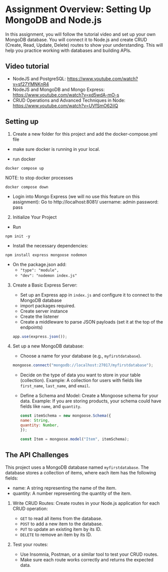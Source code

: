 # Assignment Overview: Setting Up MongoDB and Node.js

In this assignment, you will follow the tutorial video and set up your own MongoDB database. You will connect it to Node.js and create CRUD (Create, Read, Update, Delete) routes to show your understanding. This will help you practice working with databases and building APIs.

## Video tutorial

- NodeJS and PostgreSQL: https://www.youtube.com/watch?v=sf27YMNKnR4
- NodeJS and MongoDB and Mongo Express: https://www.youtube.com/watch?v=xd5wdA-mO-s
- CRUD Operations and Advanced Techniques in Node: https://www.youtube.com/watch?v=UVfSmO62iIQ

## Setting up

1. Create a new folder for this project and add the docker-compose.yml file

- make sure docker is running in your local.

- run docker

```
docker compose up
```

NOTE: to stop docker processes

```
docker compose down
```

- Login into Mongo Express (we will no use this feature on this assignment):
  Go to http://localhost:8081/
  username: admin
  password: pass

2. Initialize Your Project

- Run

```
npm init -y
```

- Install the necessary dependencies:

```
npm install express mongoose nodemon
```

- On the package.json add:
  - `"type": "module",`
  - `"dev": "nodemon index.js"`

3. Create a Basic Express Server:

   - Set up an Express app in `index.js` and configure it to connect to the MongoDB database
   - import packages required.
   - Create server instance
   - Create the listener
   - Create a middleware to parse JSON payloads (set it at the top of the endpoints)

   ```JavaScript
   app.use(express.json());
   ```

4. Set up a new MongoDB database:

   - Choose a name for your database (e.g., `myfirstdatabase`).

   ```Javascript
   mongoose.connect("mongodb://localhost:27017/myfirstdatabase");
   ```

   - Decide on the type of data you want to store in your table (collection).
     Example: A collection for users with fields like `first_name`, `last_name`, and `email`.
   - Define a Schema and Model: Create a Mongoose schema for your data. Example: If you are storing products, your schema could have fields like `name`, and `quantity`.

     ```Javascript
     const itemSchema = new mongoose.Schema({
     name: String,
     quantity: Number,
     });

     const Item = mongoose.model("Item", itemSchema);
     ```

## The API Challenges

This project uses a MongoDB database named `myfirstdatabase`. The database stores a collection of items, where each item has the following fields:

- name: A string representing the name of the item.
- quantity: A number representing the quantity of the item.

1. Write CRUD Routes: Create routes in your Node.js application for each CRUD operation:

   - `GET` to read all items from the database.
   - `POST` to add a new item to the database.
   - `PUT` to update an existing item by its ID.
   - `DELETE` to remove an item by its ID.

2. Test your routes:
   - Use Insomnia, Postman, or a similar tool to test your CRUD routes.
   - Make sure each route works correctly and returns the expected data.
